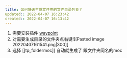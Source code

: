 ```yaml
---
title: 如何快速生成文件夹的文件目录列表？
updated:: 2022-04-07 16:23:42
created:: 2022-04-07 16:13:42
---
```


1. 需要安装插件 [waypoint](obsidian://show-plugin?id=waypoint)
2. 对需要生成目录的文件夹点右键![[Pasted image 20220407161541.png|300]]
3. 选择 [[tp_foldermoc]] 
自动就生成了 跟文件夹同名的moc

